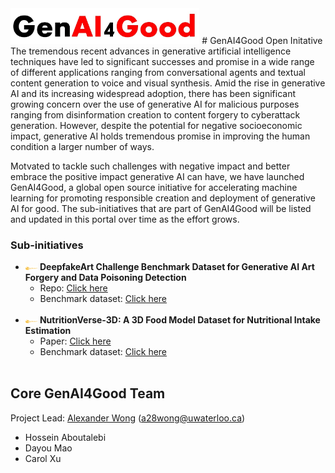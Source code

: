 <img src="https://raw.githubusercontent.com/AlexSWong/GenAI4Good/main/genai.jpg" alt="genai4good" width="60%" height="60%">
# GenAI4Good Open Initative
The tremendous recent advances in generative artificial intelligence techniques have led to significant successes and promise in a wide range of different applications ranging from conversational agents and textual content generation to voice and visual synthesis. Amid the rise in generative AI and its increasing widespread adoption, there has been significant growing concern over the use of generative AI for malicious purposes ranging from disinformation creation to content forgery to cyberattack generation. However, despite the potential for negative socioeconomic impact, generative AI holds tremendous promise in improving the human condition a larger number of ways.

Motvated to tackle such challenges with negative impact and better embrace the positive impact generative AI can have, we have launched GenAI4Good, a global open source initiative for accelerating machine learning for promoting responsible creation and deployment of generative AI for good.  The sub-initiatives that are part of GenAI4Good will be listed and updated in this portal over time as the effort grows.

### Sub-initiatives
- <img src="https://github.com/h-aboutalebi/DeepfakeArt/raw/main/images/logo.jpg" alt="DeepfakeArt" width="4%" height="4%"> **DeepfakeArt Challenge Benchmark Dataset for Generative AI Art Forgery and Data Poisoning Detection** 
  - Repo: [Click here](https://github.com/h-aboutalebi/DeepfakeArt)
  - Benchmark dataset:  [Click here](https://www.kaggle.com/datasets/danielmao2019/deepfakeart)
  <br>
- <img src="https://github.com/h-aboutalebi/DeepfakeArt/raw/main/images/logo.jpg" alt="DeepfakeArt" width="4%" height="4%"> **NutritionVerse-3D: A 3D Food Model Dataset for Nutritional Intake Estimation** 
  - Paper: [Click here](https://arxiv.org/abs/2304.05619)
  - Benchmark dataset:  [Click here](https://www.kaggle.com/datasets/amytai/nutritionverse-3d)
  <br>

## Core GenAI4Good Team

Project Lead: [Alexander Wong](http://www.eng.uwaterloo.ca/~a28wong) (a28wong@uwaterloo.ca)
* Hossein Aboutalebi
* Dayou Mao
* Carol Xu
